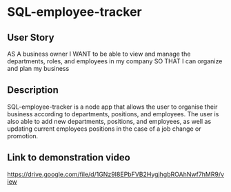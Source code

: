 # SQL-employee-tracker

## User Story
AS A business owner
I WANT to be able to view and manage the departments, roles, and employees in my company
SO THAT I can organize and plan my business

## Description
SQL-employee-tracker is a node app that allows the user to organise their business according to departments, positions, and employees. The user is also able to add new departments, positions, and employees, as well as updating current employees positions in the case of a job change or promotion. 

## Link to demonstration video
https://drive.google.com/file/d/1GNz9I8EPbFVB2HygjhgbROAhNwf7hMR9/view
